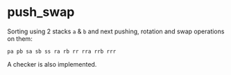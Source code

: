 # push_swap

Sorting using 2 stacks `a` & `b` and next pushing, rotation and swap operations on them:
```
pa pb sa sb ss ra rb rr rra rrb rrr
```
A checker is also implemented.
